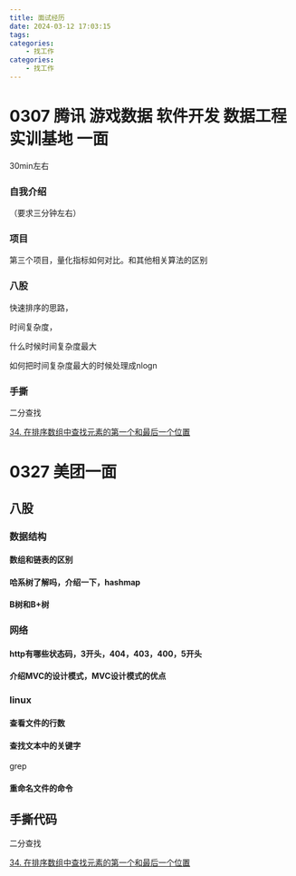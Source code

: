 ```yaml
---
title: 面试经历
date: 2024-03-12 17:03:15
tags:
categories:
    - 找工作
categories:
    - 找工作
---
```


# **0307 腾讯 游戏数据 软件开发 数据工程 实训基地 一面**

30min左右

### **自我介绍**

（要求三分钟左右）

### **项目**

第三个项目，量化指标如何对比。和其他相关算法的区别

### **八股**

快速排序的思路，

时间复杂度，

什么时候时间复杂度最大

如何把时间复杂度最大的时候处理成nlogn

### **手撕**

二分查找

[34. 在排序数组中查找元素的第一个和最后一个位置](https://leetcode.cn/problems/find-first-and-last-position-of-element-in-sorted-array/)





# 0327 美团一面

## 八股

### 数据结构

#### 数组和链表的区别

#### 哈系树了解吗，介绍一下，hashmap

#### B树和B+树

### 网络

#### http有哪些状态码，3开头，404，403，400，5开头

#### 介绍MVC的设计模式，MVC设计模式的优点

### linux

#### 查看文件的行数

#### 查找文本中的关键字

grep

#### 重命名文件的命令



## 手撕代码

二分查找

[34. 在排序数组中查找元素的第一个和最后一个位置](https://leetcode.cn/problems/find-first-and-last-position-of-element-in-sorted-array/)









